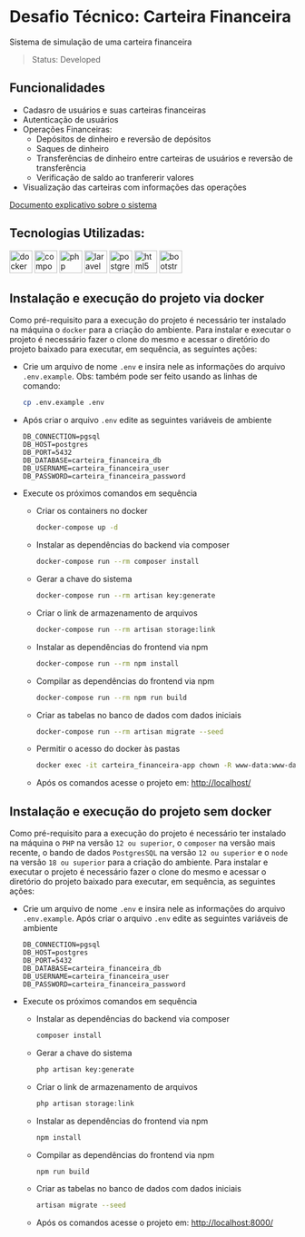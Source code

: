 # Desafio Técnico: Carteira Financeira

Sistema de simulação de uma carteira financeira

> Status: Developed

## Funcionalidades

-   Cadasro de usuários e suas carteiras financeiras
-   Autenticação de usuários
-   Operações Financeiras:
    -   Depósitos de dinheiro e reversão de depósitos
    -   Saques de dinheiro
    -   Transferências de dinheiro entre carteiras de usuários e reversão de transferência
    -   Verificação de saldo ao tranfererir valores
-   Visualização das carteiras com informações das operações

[Documento explicativo sobre o sistema](https://drive.google.com/file/d/1Leu9tAIKizo8rwkOaOXqAN3aGrORg_Xu/view?usp=sharing)

## Tecnologias Utilizadas:

<img src="https://cdn.jsdelivr.net/gh/devicons/devicon/icons/docker/docker-original-wordmark.svg" alt="docker" width="40" height="40" style="max-width:100%;"></img>
<img src="https://cdn.jsdelivr.net/gh/devicons/devicon/icons/composer/composer-original.svg" alt="composer" width="40" height="40" style="max-width:100%;"></img>
<img src="https://cdn.jsdelivr.net/gh/devicons/devicon/icons/php/php-original.svg" alt="php" width="40" height="40" style="max-width:100%;"></img>
<img src="https://cdn.jsdelivr.net/gh/devicons/devicon@latest/icons/laravel/laravel-original.svg" alt="laravel" width="40" height="40" style="max-width:100%;"></img>
<img src="https://cdn.jsdelivr.net/gh/devicons/devicon/icons/postgresql/postgresql-original-wordmark.svg" alt="postgresql" width="40" height="40" style="max-width:100%;"></img>
<img src="https://cdn.jsdelivr.net/gh/devicons/devicon/icons/html5/html5-original.svg" alt="html5" width="40" height="40" style="max-width:100%;"></img>
<img src="https://cdn.jsdelivr.net/gh/devicons/devicon/icons/bootstrap/bootstrap-original.svg" alt="bootstrap" width="40" height="40" style="max-width:100%;"></img>

## Instalação e execução do projeto via docker

Como pré-requisito para a execução do projeto é necessário ter instalado na máquina o `docker` para a criação do ambiente. Para instalar e executar o projeto é necessário fazer o clone do mesmo e acessar o diretório do projeto baixado para executar, em sequência, as seguintes ações:

-   Crie um arquivo de nome `.env` e insira nele as informações do arquivo `.env.example`. Obs: também pode ser feito usando as linhas de comando:
    ```bash
    cp .env.example .env
    ```

-   Após criar o arquivo `.env` edite as seguintes variáveis de ambiente
    ```
    DB_CONNECTION=pgsql
    DB_HOST=postgres
    DB_PORT=5432
    DB_DATABASE=carteira_financeira_db
    DB_USERNAME=carteira_financeira_user
    DB_PASSWORD=carteira_financeira_password
    ```

-   Execute os próximos comandos em sequência

    -   Criar os containers no docker
        ```bash
        docker-compose up -d
        ```
    -   Instalar as dependências do backend via composer
        ```bash
        docker-compose run --rm composer install
        ```
    -   Gerar a chave do sistema
        ```bash
        docker-compose run --rm artisan key:generate
        ```
    -   Criar o link de armazenamento de arquivos
        ```bash
        docker-compose run --rm artisan storage:link
        ```
    -   Instalar as dependências do frontend via npm
        ```bash
        docker-compose run --rm npm install
        ```
    -   Compilar as dependências do frontend via npm
        ```bash
        docker-compose run --rm npm run build
        ```
    -   Criar as tabelas no banco de dados com dados iniciais
        ```bash
        docker-compose run --rm artisan migrate --seed
        ```
    -   Permitir o acesso do docker às pastas
        ```bash
        docker exec -it carteira_financeira-app chown -R www-data:www-data /var/www/storage
        ```
    -   Após os comandos acesse o projeto em: [http://localhost/](http://localhost/)

## Instalação e execução do projeto sem docker

Como pré-requisito para a execução do projeto é necessário ter instalado na máquina o `PHP` na versão `12 ou superior`, o `composer` na versão mais recente, o bando de dados `PostgresSQL` na versão `12 ou superior` e o `node` na versão `18 ou superior` para a criação do ambiente. Para instalar e executar o projeto é necessário fazer o clone do mesmo e acessar o diretório do projeto baixado para executar, em sequência, as seguintes ações:




-   Crie um arquivo de nome `.env` e insira nele as informações do arquivo `.env.example`. Após criar o arquivo `.env` edite as seguintes variáveis de ambiente
    ```
    DB_CONNECTION=pgsql
    DB_HOST=postgres
    DB_PORT=5432
    DB_DATABASE=carteira_financeira_db
    DB_USERNAME=carteira_financeira_user
    DB_PASSWORD=carteira_financeira_password
    ```

-   Execute os próximos comandos em sequência


    -   Instalar as dependências do backend via composer
        ```bash
        composer install
        ```
    -   Gerar a chave do sistema
        ```bash
        php artisan key:generate
        ```
    -   Criar o link de armazenamento de arquivos
        ```bash
        php artisan storage:link
        ```
    -   Instalar as dependências do frontend via npm
        ```bash
        npm install
        ```
    -   Compilar as dependências do frontend via npm
        ```bash
        npm run build
        ```
    -   Criar as tabelas no banco de dados com dados iniciais
        ```bash
        artisan migrate --seed
        ```
    -   Após os comandos acesse o projeto em: [http://localhost:8000/](http://localhost:8000/)
